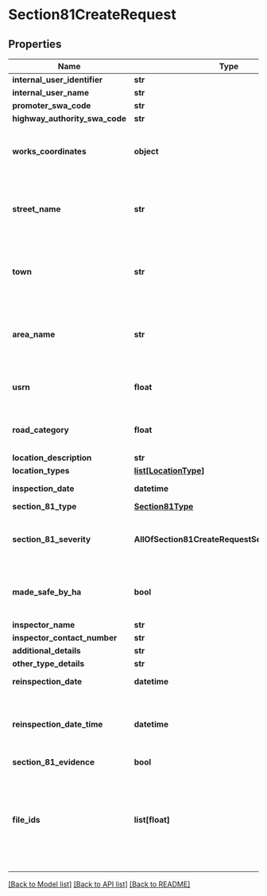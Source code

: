 # Section81CreateRequest

## Properties
Name | Type | Description | Notes
------------ | ------------- | ------------- | -------------
**internal_user_identifier** | **str** | Max length 100 characters | [optional] 
**internal_user_name** | **str** | Max length 100 characters | [optional] 
**promoter_swa_code** | **str** | Max length 4 characters | 
**highway_authority_swa_code** | **str** | Max length 4 characters | 
**works_coordinates** | **object** | Must be a GeoJSON geometry (using British National Grid easting and northing coordinate pairs) and must be a point, line string or polygon | 
**street_name** | **str** | Max length 100 characters Use Street Lookup API endpoint /nsg/streets to lookup this information If not provided, populated with NSG data related to supplied USRN | [optional] 
**town** | **str** | Max length 100 characters Use Street Lookup API endpoint /nsg/streets to lookup this information If not provided, populated with NSG data related to supplied USRN | [optional] 
**area_name** | **str** | Max length 100 characters Use Street Lookup API endpoint /nsg/streets to lookup this information If not provided, populated with NSG data related to supplied USRN | [optional] 
**usrn** | **float** | Is whole number between 1000001 and 99999999 inclusive See business rules section 1.4 - USRN | 
**road_category** | **float** | Is whole number between 0 and 10 inclusive If not provided, populated with NSG data related to supplied USRN | [optional] 
**location_description** | **str** | Max length 500 characters | 
**location_types** | [**list[LocationType]**](LocationType.md) | Array values must be unique | 
**inspection_date** | **datetime** | Date must be today or a date in the past | 
**section_81_type** | [**Section81Type**](Section81Type.md) |  | 
**section_81_severity** | **AllOfSection81CreateRequestSection81Severity** | Required if section_81_type is not unattributed_works_completed or unattributed_works_live_site | [optional] 
**made_safe_by_ha** | **bool** | Required if section_81_type is not unattributed_works_completed or unattributed_works_live_site | [optional] 
**inspector_name** | **str** | Max length 100 characters | [optional] 
**inspector_contact_number** | **str** | Max length 100 characters | [optional] 
**additional_details** | **str** | Max length 500 characters | 
**other_type_details** | **str** | Max length 100 characters | [optional] 
**reinspection_date** | **datetime** | Date must occur today or a date in the future | [optional] 
**reinspection_date_time** | **datetime** | The date for reinspection_date_time must match the date for reinspection_date Time must occur today or a date in the future | [optional] 
**section_81_evidence** | **bool** |  | 
**file_ids** | **list[float]** | Required if section_81_evidence &#x3D; true Array values must be unique Must not contain null or undefined values A file_id can only be associated with one section of Street Manager See API specification Resource Guide &gt; Works API &gt; File upload for more information | [optional] 

[[Back to Model list]](../README.md#documentation-for-models) [[Back to API list]](../README.md#documentation-for-api-endpoints) [[Back to README]](../README.md)

